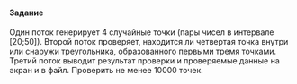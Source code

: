 #### Задание  
Один поток генерирует 4 случайные точки (пары чисел в интервале [20;50]). Второй поток проверяет, находится ли четвертая точка внутри или снаружи треугольника, образованного первыми тремя точками. Третий поток выводит результат проверки и проверяемые данные на экран и в файл. Проверить не менее 10000 точек.  